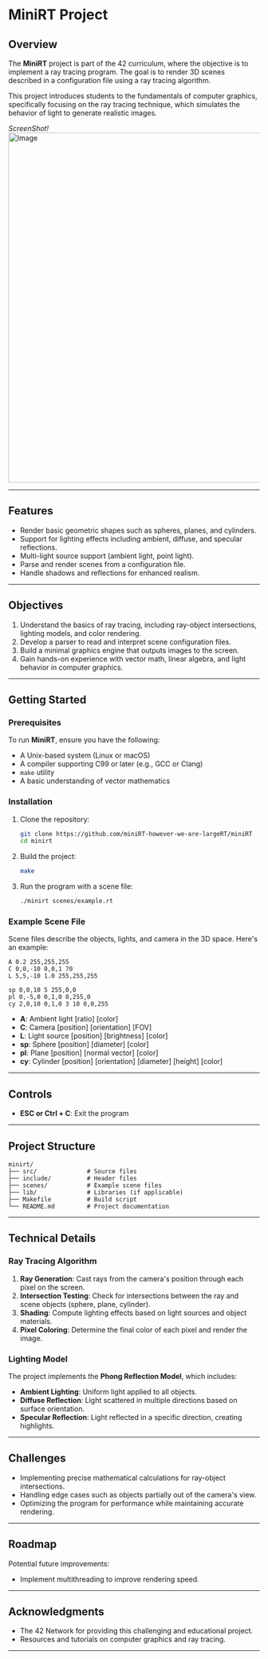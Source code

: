 # MiniRT Project

## Overview
The **MiniRT** project is part of the 42 curriculum, where the objective is to implement a ray tracing program. The goal is to render 3D scenes described in a configuration file using a ray tracing algorithm.

This project introduces students to the fundamentals of computer graphics, specifically focusing on the ray tracing technique, which simulates the behavior of light to generate realistic images.

_ScreenShot!_
<img width="700" alt="Image" src="https://github.com/user-attachments/assets/b0177ccd-d511-4701-8af0-e606f88dfe9a" />

---

## Features
- Render basic geometric shapes such as spheres, planes, and cylinders.
- Support for lighting effects including ambient, diffuse, and specular reflections.
- Multi-light source support (ambient light, point light).
- Parse and render scenes from a configuration file.
- Handle shadows and reflections for enhanced realism.

---

## Objectives
1. Understand the basics of ray tracing, including ray-object intersections, lighting models, and color rendering.
2. Develop a parser to read and interpret scene configuration files.
3. Build a minimal graphics engine that outputs images to the screen.
4. Gain hands-on experience with vector math, linear algebra, and light behavior in computer graphics.

---

## Getting Started

### Prerequisites
To run **MiniRT**, ensure you have the following:
- A Unix-based system (Linux or macOS)
- A compiler supporting C99 or later (e.g., GCC or Clang)
- `make` utility
- A basic understanding of vector mathematics

### Installation
1. Clone the repository:
   ```bash
   git clone https://github.com/miniRT-however-we-are-largeRT/miniRT
   cd minirt
   ```
2. Build the project:
   ```bash
   make
   ```
3. Run the program with a scene file:
   ```bash
   ./minirt scenes/example.rt
   ```

### Example Scene File
Scene files describe the objects, lights, and camera in the 3D space. Here's an example:
```
A 0.2 255,255,255
C 0,0,-10 0,0,1 70
L 5,5,-10 1.0 255,255,255

sp 0,0,10 5 255,0,0
pl 0,-5,0 0,1,0 0,255,0
cy 2,0,10 0,1,0 3 10 0,0,255
```
- **A**: Ambient light [ratio] [color]
- **C**: Camera [position] [orientation] [FOV]
- **L**: Light source [position] [brightness] [color]
- **sp**: Sphere [position] [diameter] [color]
- **pl**: Plane [position] [normal vector] [color]
- **cy**: Cylinder [position] [orientation] [diameter] [height] [color]

---

## Controls
- **ESC or Ctrl + C**: Exit the program

---

## Project Structure
```
minirt/
├── src/              # Source files
├── include/          # Header files
├── scenes/           # Example scene files
├── lib/              # Libraries (if applicable)
├── Makefile          # Build script
└── README.md         # Project documentation
```

---

## Technical Details

### Ray Tracing Algorithm
1. **Ray Generation**: Cast rays from the camera's position through each pixel on the screen.
2. **Intersection Testing**: Check for intersections between the ray and scene objects (sphere, plane, cylinder).
3. **Shading**: Compute lighting effects based on light sources and object materials.
4. **Pixel Coloring**: Determine the final color of each pixel and render the image.

### Lighting Model
The project implements the **Phong Reflection Model**, which includes:
- **Ambient Lighting**: Uniform light applied to all objects.
- **Diffuse Reflection**: Light scattered in multiple directions based on surface orientation.
- **Specular Reflection**: Light reflected in a specific direction, creating highlights.

---

## Challenges
- Implementing precise mathematical calculations for ray-object intersections.
- Handling edge cases such as objects partially out of the camera's view.
- Optimizing the program for performance while maintaining accurate rendering.

---

## Roadmap
Potential future improvements:
- Implement multithreading to improve rendering speed.

---

## Acknowledgments
- The 42 Network for providing this challenging and educational project.
- Resources and tutorials on computer graphics and ray tracing.

---
